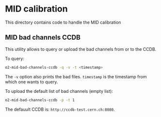 <!-- doxy
\page refMUONMIDCalibrationExe MID Calibration executable
/doxy -->

# MID calibration

This directory contains code to handle the MID calibration

## MID bad channels CCDB

This utility allows to query or upload the bad channels from or to the CCDB.

To query:

```bash
o2-mid-bad-channels-ccdb -q -v -t <timestamp>
```

The `-v` option also prints the bad files.
`timestamp` is the timestamp from which one wants to query.

To upload the default list of bad channels (empty list):

```bash
o2-mid-bad-channels-ccdb -p -t 1
```

The defauult CCDB is: `http://ccdb-test.cern.ch:8080`.
